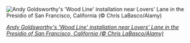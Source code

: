
![Andy Goldsworthy's 'Wood Line' installation near Lovers' Lane in the Presidio of San Francisco, California (© Chris LaBasco/Alamy)](https://cn.bing.com//th?id=OHR.WoodLine_EN-US5118404691_1920x1080.jpg&rf=LaDigue_1920x1080.jpg&pid=hp)

*[Andy Goldsworthy's 'Wood Line' installation near Lovers' Lane in the Presidio of San Francisco, California (© Chris LaBasco/Alamy)](https://www.bing.com/search?q=presidio+of+san+francisco&form=hpcapt&filters=HpDate%3a%2220201117_0800%22)*
